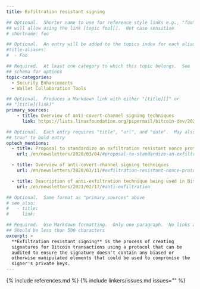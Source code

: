 ```yaml
---
title: Exfiltration resistant signing

## Optional.  Shorter name to use for reference style links e.g., "foo"
## will allow using the link [topic foo][].  Not case sensitive
# shortname: foo

## Optional.  An entry will be added to the topics index for each alias
#title-aliases:
#  - Foo

## Required.  At least one category to which this topic belongs.  See
## schema for options
topic-categories:
  - Security Enhancements
  - Wallet Collaboration Tools

## Optional.  Produces a Markdown link with either "[title][]" or
## "[title](link)"
primary_sources:
    - title: Overview of anti-covert-channel signing techniques
      link: https://lists.linuxfoundation.org/pipermail/bitcoin-dev/2020-March/017667.html

## Optional.  Each entry requires "title", "url", and "date".  May also use "feature:
## true" to bold entry
optech_mentions:
  - title: Proposal to standardize an exfiltration resistant nonce protocol
    url: /en/newsletters/2020/03/04/#proposal-to-standardize-an-exfiltration-resistant-nonce-protocol

  - title: Overview of anti-covert-channel signing techniques
    url: /en/newsletters/2020/03/11/#exfiltration-resistant-nonce-protocols

  - title: Description of anti-exfiltration technique being used in BitBox02 and Jade hardware wallets
    url: /en/newsletters/2021/02/17/#anti-exfiltration

## Optional.  Same format as "primary_sources" above
# see_also:
#   - title:
#     link:

## Required.  Use Markdown formatting.  Only one paragraph.  No links allowed.
## Should be less than 500 characters
excerpt: >
  **Exfiltration resistant signing** is the process of creating
  signatures for Bitcoin transactions using a protocol that can be
  audited to ensure the signature doesn't contain any biased or
  otherwise manipulated elements that could be used to compromise the
  signer's private keys.
---
```

{% include references.md %}
{% include linkers/issues.md issues="" %}
